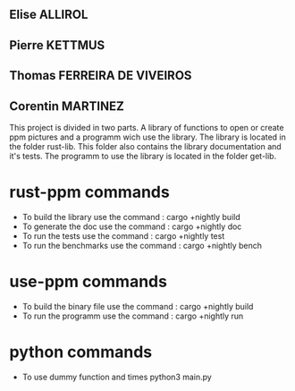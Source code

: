 ## Elise ALLIROL
## Pierre KETTMUS
## Thomas FERREIRA DE VIVEIROS
## Corentin MARTINEZ

This project is divided in two parts. 
A library of functions to open or create ppm pictures and a programm wich use the library.
The library is located in the folder rust-lib. This folder also contains the library documentation and it's tests.
The programm to use the library is located in the folder get-lib.

# rust-ppm commands

* To build the library use the command :
	cargo +nightly build
* To generate the doc use the command :
	cargo +nightly doc
* To run the tests use the command :
	cargo +nightly test
* To run the benchmarks use the command :
	cargo +nightly bench

# use-ppm commands

* To build the binary file use the command :
	cargo +nightly build
* To run the programm use the command :
	cargo +nightly run

# python commands

* To use dummy function and times
    python3 main.py

